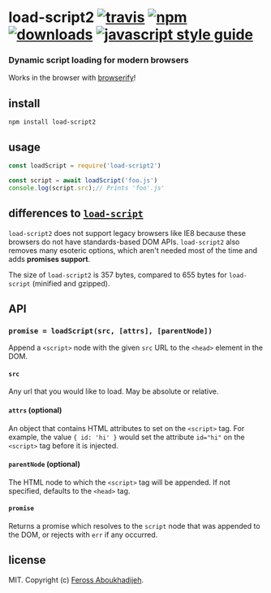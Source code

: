 # load-script2 [![travis][travis-image]][travis-url] [![npm][npm-image]][npm-url] [![downloads][downloads-image]][downloads-url] [![javascript style guide][standard-image]][standard-url]

[travis-image]: https://img.shields.io/travis/feross/load-script2/master.svg
[travis-url]: https://travis-ci.org/feross/load-script2
[npm-image]: https://img.shields.io/npm/v/load-script2.svg
[npm-url]: https://npmjs.org/package/load-script2
[downloads-image]: https://img.shields.io/npm/dm/load-script2.svg
[downloads-url]: https://npmjs.org/package/load-script2
[standard-image]: https://img.shields.io/badge/code_style-standard-brightgreen.svg
[standard-url]: https://standardjs.com

### Dynamic script loading for modern browsers

Works in the browser with [browserify](http://browserify.org/)!

## install

```
npm install load-script2
```

## usage

```js
const loadScript = require('load-script2')

const script = await loadScript('foo.js')
console.log(script.src);// Prints 'foo'.js'
```

## differences to [`load-script`](https://www.npmjs.com/package/load-script)

`load-script2` does not support legacy browsers like IE8 because these browsers
do not have standards-based DOM APIs. `load-script2` also removes many esoteric
options, which aren't needed most of the time and adds **promises support**.

The size of `load-script2` is 357 bytes, compared to 655 bytes for `load-script` (minified
and gzipped).

## API

### `promise = loadScript(src, [attrs], [parentNode])`

Append a `<script>` node with the given `src` URL to the `<head>` element in the DOM.

#### `src`

Any url that you would like to load.  May be absolute or relative.

#### `attrs` (optional)

An object that contains HTML attributes to set on the `<script>` tag. For
example, the value `{ id: 'hi' }` would set the attribute `id="hi"` on the
`<script>` tag before it is injected.

#### `parentNode` (optional)

The HTML node to which the `<script>` tag will be appended. If not specified,
defaults to the `<head>` tag.

#### `promise`

Returns a promise which resolves to the `script` node that was appended to the
DOM, or rejects with `err` if any occurred.

## license

MIT. Copyright (c) [Feross Aboukhadijeh](https://feross.org).
